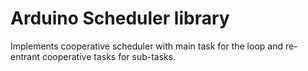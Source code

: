# Arduino Scheduler library

Implements cooperative scheduler with main task for the loop and
re-entrant cooperative tasks for sub-tasks.
